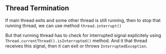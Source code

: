## Thread Termination

If main thread exits and some other thread is still running, then to stop that running thread, we can use method `thread.interrupt()`

But that running thread has to check for interrupted signal explicitely using `Thread.currentThread().isInterrupted()` method. And it that thread receives this signal, then it can exit or throws `InterruptedException`.